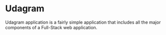 # Udagram
 Udagram application is a fairly simple application that includes all the major components of a Full-Stack web application.